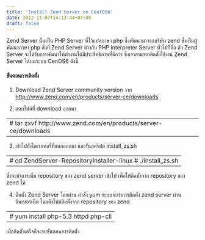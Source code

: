 ```yaml
---
title: 'Install Zend Server on CentOS6'
date: 2012-11-07T14:13:44+07:00
draft: false
---
```

Zend Server  นั้นเป็น PHP Server ที่ไว้แปลภาษา php ซึ่งพัฒนามาจากบริษัท zend ซึ่งเป็นผู้พัฒนาภาษา php 
สิ่งที่ Zend Server ต่างกับ PHP Interpreter Server ทั่วไปก็คือ ตัว Zend Server จะได้รับการพัฒนาให้ทำงานได้มีประสิทธิภาพที่ดีกว่า
ซึ่งเราสามารถติดตั้งใช้งาน Zend Server ได้บนระบบ CenOS6 ดังนี้

#### ขั้นตอนการติดตั้ง

1. Download Zend Server community version จาก
http://www.zend.com/en/products/server-ce/downloads

2. แตกไฟล์ที่ download ออกมา
<table class="table table-bordered">
      <td>
       # tar zxvf http://www.zend.com/en/products/server-ce/downloads
      </td>
</table>

3. เข้าไปยังไดเรกทอรี่ที่แตกออกมา และรันสคริปต์ install_zs.sh
<table class="table table-bordered">
      <td>
       # cd ZendServer-RepositoryInstaller-linux  
       # ./install_zs.sh       
      </td>
</table>
ซึ่งจะทำการเพิ่ม repository ของ zend server เข้าไป เพื่อให้ติดตั้งจาก repository ของ zend ได้

4. ติดตั้ง Zend Server โดยผ่าน คำสั่ง yum ระบบจะทำการติดตั้ง zend server ผ่านอินเทอร์เน็ต โดยดึงไฟล์ติดตั้งจาก repository ของ zend
<table class="table table-bordered">
      <td>
       # yum install php-5.3 httpd php-cli
      </td>
</table>
   

เมื่อติดตั้งเสร็จก็จะจบขั้นตอนการติดตั้ง

